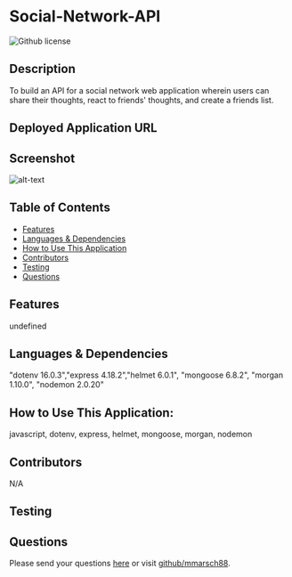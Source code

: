 # Social-Network-API 
  ![Github license](https://img.shields.io/badge/license--blue.svg)
  ## Description
  To build an API for a social network web application wherein users can share their thoughts, react to friends' thoughts, and create a friends list.
  ## Deployed Application URL
  
  ## Screenshot
  ![alt-text]()
  ## Table of Contents
  * [Features](#features)
  * [Languages & Dependencies](#languagesanddependencies)
  * [How to Use This Application](#HowtoUseThisApplication)
  * [Contributors](#contributors)
  * [Testing](#testing)
  * [Questions](#questions)
  ## Features
  undefined
  ## Languages & Dependencies
  "dotenv 16.0.3","express 4.18.2","helmet 6.0.1", "mongoose 6.8.2", "morgan 1.10.0", "nodemon 2.0.20"
  ## How to Use This Application:
  javascript, dotenv, express, helmet, mongoose, morgan, nodemon
  ## Contributors
  N/A
  ## Testing
  
  ## Questions
  Please send your questions [here](mailto:matthew.marsch@gmail.com?subject=[GitHub]%20Dev%20Connect) or visit [github/mmarsch88](https://github.com/mmarsch88).
  
